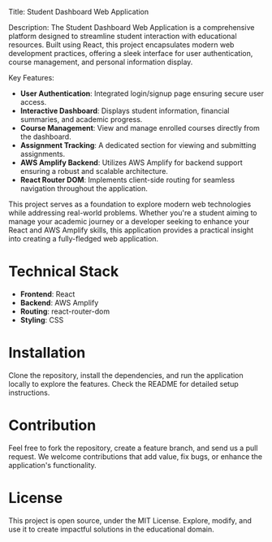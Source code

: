 Title: Student Dashboard Web Application

Description:
The Student Dashboard Web Application is a comprehensive platform designed to streamline student interaction with educational resources. Built using React, this project encapsulates modern web development practices, offering a sleek interface for user authentication, course management, and personal information display.

Key Features:
- **User Authentication**: Integrated login/signup page ensuring secure user access.
- **Interactive Dashboard**: Displays student information, financial summaries, and academic progress.
- **Course Management**: View and manage enrolled courses directly from the dashboard.
- **Assignment Tracking**: A dedicated section for viewing and submitting assignments.
- **AWS Amplify Backend**: Utilizes AWS Amplify for backend support ensuring a robust and scalable architecture.
- **React Router DOM**: Implements client-side routing for seamless navigation throughout the application.
  
This project serves as a foundation to explore modern web technologies while addressing real-world problems. Whether you're a student aiming to manage your academic journey or a developer seeking to enhance your React and AWS Amplify skills, this application provides a practical insight into creating a fully-fledged web application. 

# Technical Stack
- **Frontend**: React
- **Backend**: AWS Amplify
- **Routing**: react-router-dom
- **Styling**: CSS

# Installation
Clone the repository, install the dependencies, and run the application locally to explore the features. Check the README for detailed setup instructions.

# Contribution
Feel free to fork the repository, create a feature branch, and send us a pull request. We welcome contributions that add value, fix bugs, or enhance the application's functionality.

# License
This project is open source, under the MIT License. Explore, modify, and use it to create impactful solutions in the educational domain.
